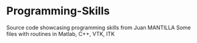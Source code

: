 # Programming-Skills
Source code showcasing programming skills from Juan MANTILLA
Some files with routines in Matlab, C++, VTK, ITK

